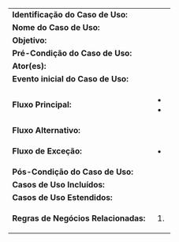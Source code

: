 |   	|	    |
|---	|---	|
|**Identificação do Caso de Uso:**||
|**Nome do Caso de Uso:**||
|**Objetivo:**||
|**Pré-Condição do Caso de Uso:**||
|**Ator(es):**||
|**Evento inicial do Caso de Uso:**||
|**Fluxo Principal:**|<ul><li></li><li></li></ul>| 
|**Fluxo Alternativo:**||
|**Fluxo de Exceção:**|<ul><li></li></ul>|
|**Pós-Condição do Caso de Uso:**||
|**Casos de Uso Incluídos:**||
|**Casos de Uso Estendidos:**||
|**Regras de Negócios Relacionadas:**|<ol><li></li></ol>|
